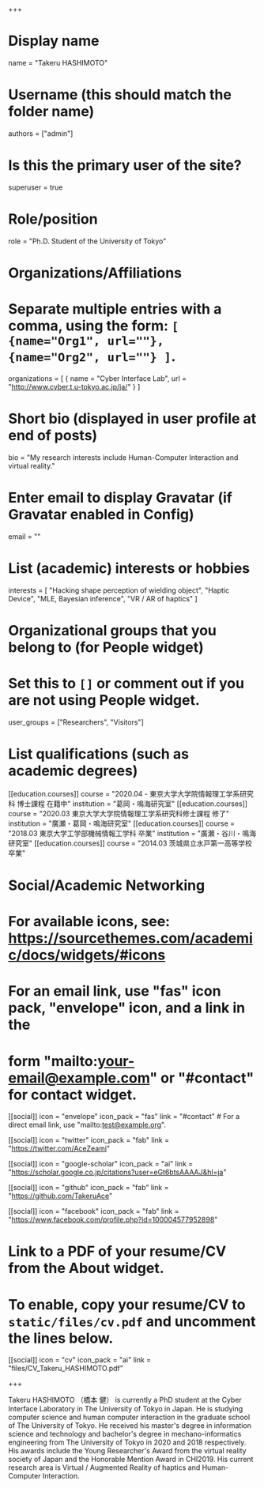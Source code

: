 +++
# Display name
name = "Takeru HASHIMOTO"

# Username (this should match the folder name)
authors = ["admin"]

# Is this the primary user of the site?
superuser = true

# Role/position
role = "Ph.D. Student of the University of Tokyo"

# Organizations/Affiliations
#   Separate multiple entries with a comma, using the form: `[ {name="Org1", url=""}, {name="Org2", url=""} ]`.
organizations = [ { name = "Cyber Interface Lab", url = "http://www.cyber.t.u-tokyo.ac.jp/ja/" } ]

# Short bio (displayed in user profile at end of posts)
bio = "My research interests include Human-Computer Interaction and virtual reality."

# Enter email to display Gravatar (if Gravatar enabled in Config)
email = ""

# List (academic) interests or hobbies
interests = [
  "Hacking shape perception of wielding object",
  "Haptic Device",
  "MLE, Bayesian inference",
  "VR / AR of haptics"
  ]

# Organizational groups that you belong to (for People widget)
#   Set this to `[]` or comment out if you are not using People widget.
user_groups = ["Researchers", "Visitors"]

# List qualifications (such as academic degrees)
[[education.courses]]
  course = "2020.04 - 東京大学大学院情報理工学系研究科 博士課程 在籍中"
  institution = "葛岡・鳴海研究室"
[[education.courses]]
  course = "2020.03 東京大学大学院情報理工学系研究科修士課程 修了"
  institution = "廣瀬・葛岡・鳴海研究室"
[[education.courses]]
  course = "2018.03 東京大学工学部機械情報工学科 卒業"
  institution = "廣瀬・谷川・鳴海研究室"
[[education.courses]]
  course = "2014.03 茨城県立水戸第一高等学校 卒業"

# Social/Academic Networking
# For available icons, see: https://sourcethemes.com/academic/docs/widgets/#icons
#   For an email link, use "fas" icon pack, "envelope" icon, and a link in the
#   form "mailto:your-email@example.com" or "#contact" for contact widget.

[[social]]
  icon = "envelope"
  icon_pack = "fas"
  link = "#contact"  # For a direct email link, use "mailto:test@example.org".

[[social]]
  icon = "twitter"
  icon_pack = "fab"
  link = "https://twitter.com/AceZeami"

[[social]]
  icon = "google-scholar"
  icon_pack = "ai"
  link = "https://scholar.google.co.jp/citations?user=eGt6btsAAAAJ&hl=ja"

[[social]]
  icon = "github"
  icon_pack = "fab"
  link = "https://github.com/TakeruAce"

[[social]]
  icon = "facebook"
  icon_pack = "fab"
  link = "https://www.facebook.com/profile.php?id=100004577952898"

# Link to a PDF of your resume/CV from the About widget.
# To enable, copy your resume/CV to `static/files/cv.pdf` and uncomment the lines below.
[[social]]
  icon = "cv"
  icon_pack = "ai"
  link = "files/CV_Takeru_HASHIMOTO.pdf"

+++

Takeru HASHIMOTO （橋本 健） is currently a PhD student at the Cyber Interface Laboratory in The University of Tokyo in Japan. He is studying computer science and human computer interaction in the graduate school of The University of Tokyo. He received his master's degree in information science and technology and bachelor's degree in mechano-informatics engineering from The University of Tokyo in 2020 and 2018 respectively. 
His awards include the Young Researcher's Award from the virtual reality society of Japan and the Honorable Mention Award in CHI2019.
His current research area is Virtual / Augmented Reality of haptics and Human-Computer Interaction.